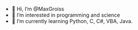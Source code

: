 - 👋 Hi, I’m @MaxGroiss
- 👀 I’m interested in programming and science
- 🌱 I’m currently learning Python, C, C#, VBA, Java.

<!---
MaxGroiss/MaxGroiss is a ✨ special ✨ repository because its `README.md` (this file) appears on your GitHub profile.
You can click the Preview link to take a look at your changes.
--->
